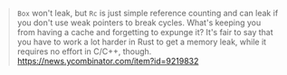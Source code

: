 > `Box` won't leak, but `Rc` is just simple reference counting and can leak if you don't use weak pointers to break cycles.
> What's keeping you from having a cache and forgetting to expunge it? It's fair to say that you have to work a lot harder in Rust to get a memory leak, while it requires no effort in C/C++, though.
> https://news.ycombinator.com/item?id=9219832
